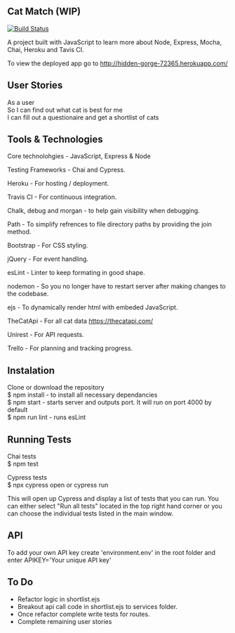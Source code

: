 ## Cat Match (WIP)

[![Build Status](https://travis-ci.org/jgeorgex/Cat-Match.svg?branch=master)](https://travis-ci.org/jgeorgex/Cat-Match)

A project built with JavaScript to learn more about Node, Express, Mocha, Chai, Heroku and Tavis CI.

To view the deployed app go to http://hidden-gorge-72365.herokuapp.com/

## User Stories

As a user <br>
So I can find out what cat is best for me <br>
I can fill out a questionaire and get a shortlist of cats <br>

## Tools & Technologies

Core technolohgies - JavaScript, Express & Node

Testing Frameworks - Chai and Cypress.

Heroku - For hosting / deployment.

Travis CI - For continuous integration.

Chalk, debug and morgan - to help gain visibility when debugging.

Path - To simplify refrences to file directory paths by providing the join method.

Bootstrap - For CSS styling.

jQuery - For event handling.

esLint - Linter to keep formating in good shape.

nodemon - So you no longer have to restart server after making changes to the codebase.

ejs - To dynamically render html with embeded JavaScript.

TheCatApi - For all cat data https://thecatapi.com/

Unirest - For API requests.

Trello - For planning and tracking progress.

## Instalation

Clone or download the repository <br>
$ npm install - to install all necessary dependancies <br>
$ npm start - starts server and outputs port. It will run on port 4000 by default <br>
\$ npm run lint - runs esLint <br>

## Running Tests

Chai tests<br>
\$ npm test

Cypress tests<br>
\$ npx cypress open
or cypress run

This will open up Cypress and display a list of tests that you can run. You can either select "Run all tests" located in the top right hand corner or you can choose the individual tests listed in the main window.

## API

To add your own API key create 'environment.env' in the root folder and enter APIKEY='Your unique API key'

## To Do

- Refactor logic in shortlist.ejs
- Breakout api call code in shortlist.ejs to services folder.
- Once refactor complete write tests for routes.
- Complete remaining user stories
